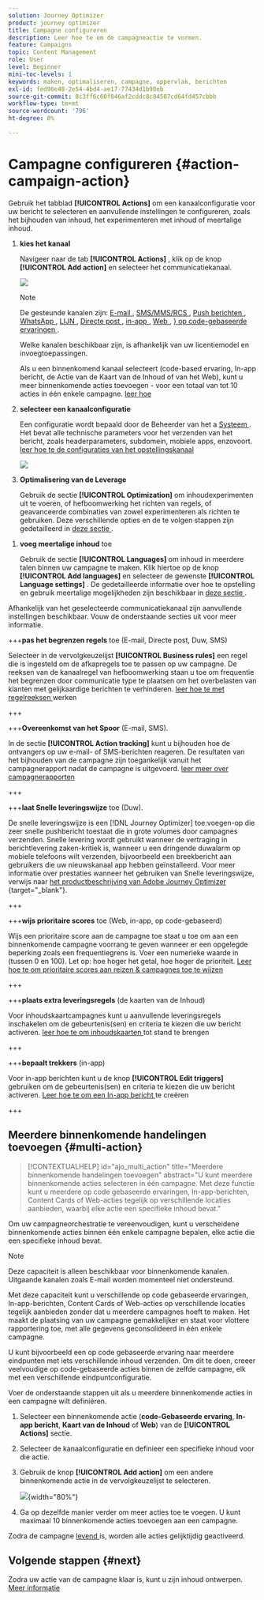 ```yaml
---
solution: Journey Optimizer
product: journey optimizer
title: Campagne configureren
description: Leer hoe te om de campagneactie te vormen.
feature: Campaigns
topic: Content Management
role: User
level: Beginner
mini-toc-levels: 1
keywords: maken, optimaliseren, campagne, oppervlak, berichten
exl-id: fed96e48-2e54-4bd4-ae17-77434d1b90eb
source-git-commit: 8c3ff6c60f846af2cddc8c84507cd64fd457cbbb
workflow-type: tm+mt
source-wordcount: '796'
ht-degree: 0%

---
```


# Campagne configureren {#action-campaign-action}

Gebruik het tabblad **[!UICONTROL Actions]** om een kanaalconfiguratie voor uw bericht te selecteren en aanvullende instellingen te configureren, zoals het bijhouden van inhoud, het experimenteren met inhoud of meertalige inhoud.



1. **kies het kanaal**

   Navigeer naar de tab **[!UICONTROL Actions]** , klik op de knop **[!UICONTROL Add action]** en selecteer het communicatiekanaal.

   ![](assets/create-campaign-add-action.png)


   >[!NOTE]
   >
   >De gesteunde kanalen zijn: [ E-mail ](../email/get-started-email.md), [ SMS/MMS/RCS ](../sms/get-started-sms.md), [ Push berichten ](../push/get-started-push.md), [ WhatsApp ](../whatsapp/get-started-whatsapp.md), [ LIJN ](../line/get-started-line.md), [ Directe post ](../direct-mail/get-started-direct-mail.md), [ in-app ](../in-app/get-started-in-app.md), [ Web ](../web/get-started-web.md), [&rbrace; op code-gebaseerde ervaringen ](../code-based/get-started-code-based.md).
   >
   >Welke kanalen beschikbaar zijn, is afhankelijk van uw licentiemodel en invoegtoepassingen.

   Als u een binnenkomend kanaal selecteert (code-based ervaring, In-app bericht, de Actie van de Kaart van de Inhoud of van het Web), kunt u meer binnenkomende acties toevoegen - voor een totaal van tot 10 acties in één enkele campagne. [ leer hoe ](#multi-action)

1. **selecteer een kanaalconfiguratie**

   Een configuratie wordt bepaald door de Beheerder van het a [ Systeem ](../start/path/administrator.md). Het bevat alle technische parameters voor het verzenden van het bericht, zoals headerparameters, subdomein, mobiele apps, enzovoort. [ leer hoe te de configuraties van het opstellingskanaal ](../configuration/channel-surfaces.md)

   ![](assets/create-campaign-action.png)

1. **Optimalisering van de Leverage**

   Gebruik de sectie **[!UICONTROL Optimization]** om inhoudexperimenten uit te voeren, of hefboomwerking het richten van regels, of geavanceerde combinaties van zowel experimenteren als richten te gebruiken. Deze verschillende opties en de te volgen stappen zijn gedetailleerd in [ deze sectie ](campaigns-message-optimization.md).
<!--
1. **Create a content experiment**

    Use the **[!UICONTROL Content experiment]** section to define multiple delivery treatments in order to measure which one performs best for your target audience. Click the **[!UICONTROL Create experiment]** button then follow the steps detailed in this section: [Create a content experiment](../content-management/content-experiment.md).-->

1. **voeg meertalige inhoud** toe

   Gebruik de sectie **[!UICONTROL Languages]** om inhoud in meerdere talen binnen uw campagne te maken. Klik hiertoe op de knop **[!UICONTROL Add languages]** en selecteer de gewenste **[!UICONTROL Language settings]** . De gedetailleerde informatie over hoe te opstelling en gebruik meertalige mogelijkheden zijn beschikbaar in [ deze sectie ](../content-management/multilingual-gs.md).

Afhankelijk van het geselecteerde communicatiekanaal zijn aanvullende instellingen beschikbaar. Vouw de onderstaande secties uit voor meer informatie.

+++**pas het begrenzen regels** toe (E-mail, Directe post, Duw, SMS)

Selecteer in de vervolgkeuzelijst **[!UICONTROL Business rules]** een regel die is ingesteld om de afkapregels toe te passen op uw campagne. De reeksen van de kanaalregel van hefboomwerking staan u toe om frequentie het begrenzen door communicatie type te plaatsen om het overbelasten van klanten met gelijkaardige berichten te verhinderen. [ leer hoe te met regelreeksen ](../conflict-prioritization/rule-sets.md) werken

+++

+++**Overeenkomst van het Spoor** (E-mail, SMS).

In de sectie **[!UICONTROL Action tracking]** kunt u bijhouden hoe de ontvangers op uw e-mail- of SMS-berichten reageren. De resultaten van het bijhouden van de campagne zijn toegankelijk vanuit het campagnerapport nadat de campagne is uitgevoerd. [ leer meer over campagnerapporten ](../reports/campaign-global-report-cja.md)

+++

+++**laat Snelle leveringswijze** toe (Duw).

De snelle leveringswijze is een [!DNL Journey Optimizer] toe:voegen-op die zeer snelle pushbericht toestaat die in grote volumes door campagnes verzenden. Snelle levering wordt gebruikt wanneer de vertraging in berichtlevering zaken-kritiek is, wanneer u een dringende duwalarm op mobiele telefoons wilt verzenden, bijvoorbeeld een breekbericht aan gebruikers die uw nieuwskanaal app hebben geïnstalleerd. Voor meer informatie over prestaties wanneer het gebruiken van Snelle leveringswijze, verwijs naar [ het productbeschrijving van Adobe Journey Optimizer ](https://helpx.adobe.com/legal/product-descriptions/adobe-journey-optimizer.html){target="_blank"}.

+++

+++**wijs prioritaire scores** toe (Web, in-app, op code-gebaseerd)

Wijs een prioritaire score aan de campagne toe staat u toe om aan een binnenkomende campagne voorrang te geven wanneer er een opgelegde beperking zoals een frequentiegrens is. Voer een numerieke waarde in (tussen 0 en 100). Let op: hoe hoger het getal, hoe hoger de prioriteit. [ Leer hoe te om prioritaire scores aan reizen &amp; campagnes toe te wijzen ](../conflict-prioritization/priority-scores.md)

+++

+++**plaats extra leveringsregels** (de kaarten van de Inhoud)

Voor inhoudskaartcampagnes kunt u aanvullende leveringsregels inschakelen om de gebeurtenis(sen) en criteria te kiezen die uw bericht activeren. [ leer hoe te om inhoudskaarten ](../content-card/create-content-card.md) tot stand te brengen

+++

+++**bepaalt trekkers** (in-app)

Voor in-app berichten kunt u de knop **[!UICONTROL Edit triggers]** gebruiken om de gebeurtenis(sen) en criteria te kiezen die uw bericht activeren. [ Leer hoe te om een In-app bericht ](../in-app/create-in-app.md) te creëren

+++

## Meerdere binnenkomende handelingen toevoegen {#multi-action}

>[!CONTEXTUALHELP]
>id="ajo_multi_action"
>title="Meerdere binnenkomende handelingen toevoegen"
>abstract="U kunt meerdere binnenkomende acties selecteren in één campagne. Met deze functie kunt u meerdere op code gebaseerde ervaringen, In-app-berichten, Content Cards of Web-acties tegelijk op verschillende locaties aanbieden, waarbij elke actie een specifieke inhoud bevat."

Om uw campagneorchestratie te vereenvoudigen, kunt u verscheidene binnenkomende acties binnen één enkele campagne bepalen, elke actie die een specifieke inhoud bevat.

>[!NOTE]
>
>Deze capaciteit is alleen beschikbaar voor binnenkomende kanalen. Uitgaande kanalen zoals E-mail worden momenteel niet ondersteund.

Met deze capaciteit kunt u verschillende op code gebaseerde ervaringen, In-app-berichten, Content Cards of Web-acties op verschillende locaties tegelijk aanbieden zonder dat u meerdere campagnes hoeft te maken. Het maakt de plaatsing van uw campagne gemakkelijker en staat voor vlottere rapportering toe, met alle gegevens geconsolideerd in één enkele campagne.

U kunt bijvoorbeeld een op code gebaseerde ervaring naar meerdere eindpunten met iets verschillende inhoud verzenden. Om dit te doen, creeer veelvoudige op code-gebaseerde acties binnen de zelfde campagne, elk met een verschillende eindpuntconfiguratie.

Voer de onderstaande stappen uit als u meerdere binnenkomende acties in een campagne wilt definiëren.

1. Selecteer een binnenkomende actie (**code-Gebaseerde ervaring**, **In-app bericht**, **Kaart van de Inhoud** of **Web**) van de **[!UICONTROL Actions]** sectie.

1. Selecteer de kanaalconfiguratie en definieer een specifieke inhoud voor die actie.

1. Gebruik de knop **[!UICONTROL Add action]** om een andere binnenkomende actie in de vervolgkeuzelijst te selecteren.

   ![](assets/create-campaign-multi-action.png){width="80%"}

1. Ga op dezelfde manier verder om meer acties toe te voegen. U kunt maximaal 10 binnenkomende acties toevoegen aan een campagne.

Zodra de campagne [ levend ](review-activate-campaign.md) is, worden alle acties gelijktijdig geactiveerd.

## Volgende stappen {#next}

Zodra uw actie van de campagne klaar is, kunt u zijn inhoud ontwerpen. [Meer informatie](campaign-content.md)
